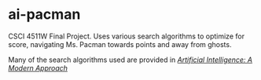 # ai-pacman
CSCI 4511W Final Project. Uses various search algorithms to optimize for score, navigating Ms. Pacman towards points and away from ghosts.

Many of the search algorithms used are provided in [_Artificial Intelligence: A Modern Approach_](http://aima.cs.berkeley.edu/)
